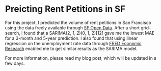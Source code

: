 # Preicting Rent Petitions in SF

For this project, I predicted the volume of rent petitions in San Francisco using the data freely available through [SF Open Data](https://data.sfgov.org/Housing-and-Buildings/Petitions-to-the-Rent-Board/6swy-cmkq). After a short grid-search, I found that a SARIMA(2, 1, 2)(0, 1, 2)[12] gave me the lowest MAE for a 3-month and 5-year prediction. I also found that using linear regression on the unemployment rate data through [FRED Economic Research](https://fred.stlouisfed.org/series/CASANF0URN) enabled me to get similar results as the SARIMA model.

For more information, please read my blog post, which will be updated in a few days.